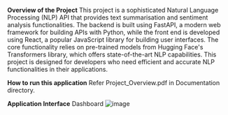**Overview of the Project**
This project is a sophisticated Natural Language Processing (NLP) API that provides text summarisation and sentiment analysis functionalities. The backend is built using FastAPI, a modern web framework for building APIs with Python, while the front end is developed using React, a popular JavaScript library for building user interfaces. The core functionality relies on pre-trained models from Hugging Face's Transformers library, which offers state-of-the-art NLP capabilities. 
This project is designed for developers who need efficient and accurate NLP functionalities in their applications.

**How to run this application**
Refer Project_Overview.pdf in Documentation directory.

**Application Interface**
Dashboard
![image](https://github.com/user-attachments/assets/e8933f0a-9120-46f6-a785-92014dd2291b)


